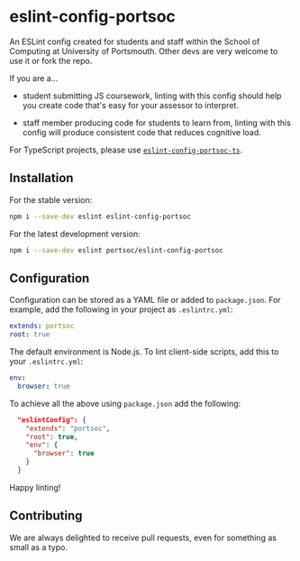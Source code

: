 # eslint-config-portsoc

An ESLint config created for students and staff within the School of Computing at University of Portsmouth.  Other devs are very welcome to use it or fork the repo.

If you are a...

* student submitting JS coursework, linting with this config should help you create code that's easy for your assessor to interpret.

* staff member producing code for students to learn from, linting with this config will produce consistent code that reduces cognitive load.

For TypeScript projects, please use [`eslint-config-portsoc-ts`](https://github.com/portsoc/eslint-config-portsoc-ts).


## Installation

For the stable version:

```sh
npm i --save-dev eslint eslint-config-portsoc
```

For the latest development version:

```sh
npm i --save-dev eslint portsoc/eslint-config-portsoc
```


## Configuration
Configuration can be stored as a YAML file or added to `package.json`.  For example, add the following in your project as `.eslintrc.yml`:

```yaml
extends: portsoc
root: true
```

The default environment is Node.js. To lint client-side scripts, add this to your `.eslintrc.yml`:

```yaml
env:
  browser: true
```

To achieve all the above using `package.json` add the following:

```json
  "eslintConfig": {
    "extends": "portsoc",
    "root": true,
    "env": {
      "browser": true
    }
  }
```

Happy linting!

## Contributing

We are always delighted to receive pull requests, even for something as small as a typo.

